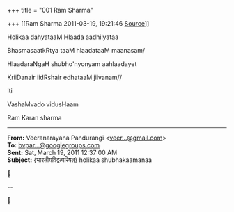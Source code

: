 +++
title = "001 Ram Sharma"

+++
[[Ram Sharma	2011-03-19, 19:21:46 [Source](https://groups.google.com/g/bvparishat/c/cnyM7XZXZ-4)]]



Holikaa dahyataaM Hlaada aadhiiyataa

 BhasmasaatkRtya taaM hlaadataaM maanasam/

HlaadaraNgaH shubho'nyonyam aahlaadayet

 KriiDanair iidRshair edhataaM jiivanam//

 iti

 VashaMvado vidusHaam

 Ram Karan sharma  

  

------------------------------------------------------------------------

**From:** Veeranarayana Pandurangi \<[veer...@gmail.com]()\>  
**To:** [bvpar...@googlegroups.com]()  
**Sent:** Sat, March 19, 2011 12:37:00 AM  
**Subject:** {भारतीयविद्वत्परिषत्} holikaa shubhakaamanaa  



--  



